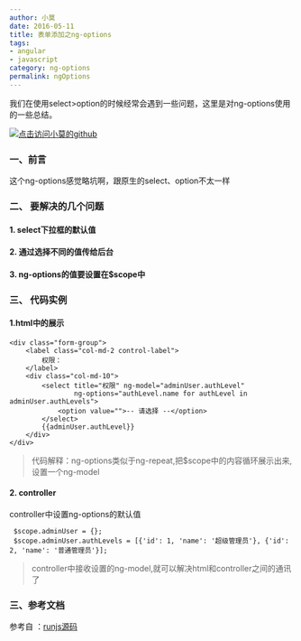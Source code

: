 ```yaml
---
author: 小莫
date: 2016-05-11
title: 表单添加之ng-options
tags:
- angular
- javascript
category: ng-options
permalink: ngOptions
---
```

我们在使用select>option的时候经常会遇到一些问题，这里是对ng-options使用的一些总结。
<!--more-->
[![点击访问小莫的github](https://image.xiaomo.info/banner/angular.png)](https://github.com/syoubaku)
### 一、前言
这个ng-options感觉略坑啊，跟原生的select、option不太一样

### 二、 要解决的几个问题
#### 1. select下拉框的默认值
#### 2. 通过选择不同的值传给后台
#### 3. ng-options的值要设置在$scope中

### 三、 代码实例
#### 1.html中的展示


```
<div class="form-group">
    <label class="col-md-2 control-label">
        权限：
    </label>
    <div class="col-md-10">
        <select title="权限" ng-model="adminUser.authLevel"
                ng-options="authLevel.name for authLevel in adminUser.authLevels">
            <option value="">-- 请选择 --</option>
        </select>
        {{adminUser.authLevel}}
    </div>
</div>
```

>代码解释：ng-options类似于ng-repeat,把$scope中的内容循环展示出来,设置一个ng-model

#### 2. controller
 controller中设置ng-options的默认值

```
 $scope.adminUser = {};
 $scope.adminUser.authLevels = [{'id': 1, 'name': '超级管理员'}, {'id': 2, 'name': '普通管理员'}];
```

>controller中接收设置的ng-model,就可以解决html和controller之间的通讯了

### 三、参考文档

参考自 ：[runjs源码](http://runjs.cn/code/nhi8ubrb)
